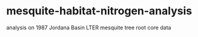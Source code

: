 # mesquite-habitat-nitrogen-analysis
analysis on 1987 Jordana Basin LTER mesquite tree root core data
